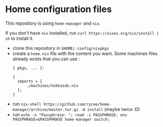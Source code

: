 # Home configuration files

This repository is using `home-manager` and `nix`.

If you don't have `nix` installed, run `curl https://nixos.org/nix/install | sh` to install it.

- clone this repository in `$HOME/.config/nixpkgs`
- create a `home.nix` file with the content you want.
  Some machines files already exists that you can use :
  ```
  { pkgs, ... }:

  {
	imports = [
	    ./machines/hokkaido.nix
  	];
  }
  ```
- run `nix-shell https://github.com/rycee/home-manager/archive/master.tar.gz -A install` (maybe twice :D)
- run `echo -n "Passphrase: "; read -i PASSPHRASE; env PASSPHRASE=$PASSPHRASE home-manager switch;`
